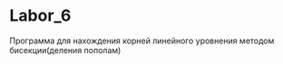 Labor_6
=======

Программа для нахождения корней линейного уровнения методом бисекции(деления пополам)
